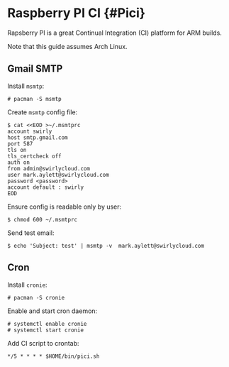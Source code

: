 Raspberry PI CI {#Pici}
===============

Rapsberry PI is a great Continual Integration (CI) platform for ARM builds.

Note that this guide assumes Arch Linux.

Gmail SMTP
----------

Install `msmtp`:

    # pacman -S msmtp

Create `msmtp` config file:

    $ cat <<EOD >~/.msmtprc
    account swirly
    host smtp.gmail.com
    port 587
    tls on
    tls_certcheck off
    auth on
    from admin@swirlycloud.com
    user mark.aylett@swirlycloud.com
    password <password>
    account default : swirly
    EOD

Ensure config is readable only by user:

    $ chmod 600 ~/.msmtprc

Send test email:

    $ echo 'Subject: test' | msmtp -v  mark.aylett@swirlycloud.com

Cron
----

Install `cronie`:

    # pacman -S cronie

Enable and start cron daemon:

    # systemctl enable cronie
    # systemctl start cronie

Add CI script to crontab:

    */5 * * * * $HOME/bin/pici.sh
